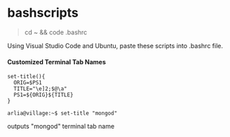 # bashscripts
> cd ~ && code .bashrc

Using Visual Studio Code and Ubuntu, paste these scripts into .bashrc file.

#### Customized Terminal Tab Names

```
set-title(){
  ORIG=$PS1
  TITLE="\e]2;$@\a"
  PS1=${ORIG}${TITLE}
}
```

```console
arlia@village:~$ set-title "mongod"
```

outputs "mongod" terminal tab name